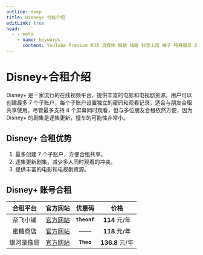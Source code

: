 ```yaml
---
outline: deep
title: Disney+ 合租介绍
editLink: true
head:
  - - meta
    - name: keywords
      content: YouTube Premium 机场 流媒体 解锁 线路 科学上网 梯子 特殊服务 出国服务 奈飞 Netflix 迪士尼 YouTube 油管 hulu 一元机场 FlyingBird Bridge the Wise HBO Max Spotify 奈飞小铺 蜜糖商店 银河录像局
---
```


# Disney+合租介绍

Disney+ 是一家流行的在线视频平台，提供丰富的电影和电视剧资源。用户可以创建最多 7 个子账户，每个子账户设置独立的密码和观看记录，适合与朋友合租共享使用。尽管最多支持 4 个屏幕同时观看，但与多位朋友合租依然方便，因为 Disney+ 的剧集是逐集更新，撞车的可能性非常小。

## Disney+ 合租优势

1.  最多创建 7 个子账户，方便合租共享。
2.  逐集更新剧集，减少多人同时观看的冲突。
3.  提供丰富的电影和电视剧资源。

## Disney+ 账号合租

|  合租平台  |                        官方网站                        |    优惠码    |      价格       |
| :--------: | :----------------------------------------------------: | :----------: | :-------------: |
|  奈飞小铺  |         [官方网站](https://ihezu.love/UKTer6)          | **`theonf`** |  **114** 元/年  |
|  蜜糖商店  | [官方网站](https://metshop.cn?referrerUserNo=MTU51076) |  **`————`**  |  **118** 元/年  |
| 银河录像局 |           [官方网站](https://nf.video/kaIuE)           |  **`Theo`**  | **136.8** 元/年 |
